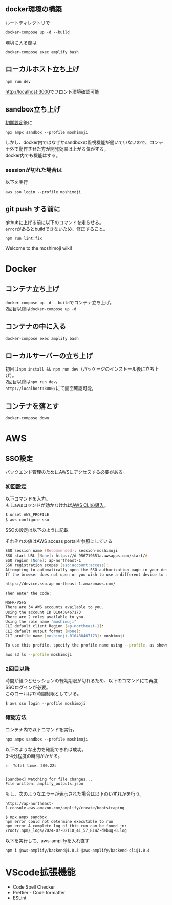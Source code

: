 ## docker環境の構築

ルートディレクトリで

```
docker-compose up -d --build
```

環境に入る際は

```
docker-compose exec amplify bash
```

## ローカルホスト立ち上げ

```
npm run dev
```

[http://localhost:3000](http://localhost:3000)でフロント環境確認可能

## sandbox立ち上げ

[初期設定](nft-owner-backend-management)後に

```
npx ampx sandbox --profile moshimoji
```

しかし、docker内ではなぜかsandboxの監視機能が働いていないので、コンテナ外で動作させた方が開発効率は上がる気がする。  
docker内でも機能はする。

### sessionが切れた場合は

以下を実行

```
aws sso login --profile moshimoji
```

## git push する前に

githubに上げる前に以下のコマンドを走らせる。  
`error`があるとbuildできないため、修正すること。

```
npm run lint:fix
```

Welcome to the moshimoji wiki!
# Docker
## コンテナ立ち上げ
`docker-compose up -d --build`でコンテナ立ち上げ。  
2回目以降は`docker-compose up -d`

## コンテナの中に入る
`docker-compose exec amplify bash`

## ローカルサーバーの立ち上げ
初回は`npm install && npm run dev`（パッケージのインストール後に立ち上げ）。  
2回目以降は`npm run dev`。  
`http://localhost:3000/`にて画面確認可能。
## コンテナを落とす
`docker-compose down`

# AWS
## SSO設定
バックエンド管理のためにAWSにアクセスする必要がある。
### 初回設定
以下コマンドを入力。  
もしawsコマンドが効かなければ[AWS CLIの導入](https://zenn.dev/hayato94087/articles/7848e9d6a2e3d6)。

```jsx
$ unset AWS_PROFILE
$ aws configure sso
```

SSOの設定は以下のように記載

それぞれの値はAWS access portalを参照にしている

```zsh
SSO session name (Recommended): session-moshimoji
SSO start URL [None]: https://d-956719651a.awsapps.com/start/#
SSO region [None]: ap-northeast-1
SSO registration scopes [sso:account:access]:
Attempting to automatically open the SSO authorization page in your default browser.
If the browser does not open or you wish to use a different device to authorize this request, open the following URL:

https://device.sso.ap-northeast-1.amazonaws.com/

Then enter the code:

MGFR-VSFS
There are 34 AWS accounts available to you.
Using the account ID 010438467173
There are 2 roles available to you.
Using the role name "moshimoji"
CLI default client Region [ap-northeast-1]:
CLI default output format [None]:
CLI profile name [moshimoji-010438467173]: moshimoji

To use this profile, specify the profile name using --profile, as shown:

aws s3 ls --profile moshimoji
```
### 2回目以降

時間が経つとセッションの有効期限が切れるため、以下のコマンドにて再度SSOログインが必要。  
このロールは12時間制限としている。  

```jsx
$ aws sso login --profile moshimoji
```

### 確認方法
コンテナ内で以下コマンドを実行。
```
npx ampx sandbox --profile moshimoji
```
以下のような出力を確認できれば成功。  
3-4分程度の時間がかかる。
```
✨  Total time: 200.22s


[Sandbox] Watching for file changes...
File written: amplify_outputs.json
```

もし、次のようなエラーが表示された場合は以下のいずれかを行う。

```
https://ap-northeast-1.console.aws.amazon.com/amplify/create/bootstraping
```

```
$ npx ampx sandbox
npm error could not determine executable to run
npm error A complete log of this run can be found in: /root/.npm/_logs/2024-07-02T10_41_57_814Z-debug-0.log
```
以下を実行して、aws-amplifyを入れ直す
```
npm i @aws-amplify/backend@1.0.3 @aws-amplify/backend-cli@1.0.4
```
# VScode拡張機能
- Code Spell Checker
- Prettier - Code formatter
- ESLint
